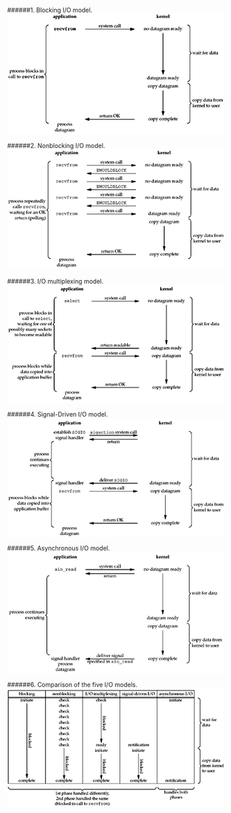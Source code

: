 ######1. Blocking I/O model.
![Screenshot](unpv13e_fig6.1.gif)

######2. Nonblocking I/O model.
![Screenshot](unpv13e_fig6.2.gif)

######3. I/O multiplexing model.
![Screenshot](unpv13e_fig6.3.gif)

######4. Signal-Driven I/O model.
![Screenshot](unpv13e_fig6.4.gif)

######5. Asynchronous I/O model.
![Screenshot](unpv13e_fig6.5.gif)

######6. Comparison of the five I/O models.
![Screenshot](unpv13e_fig6.6.gif)

